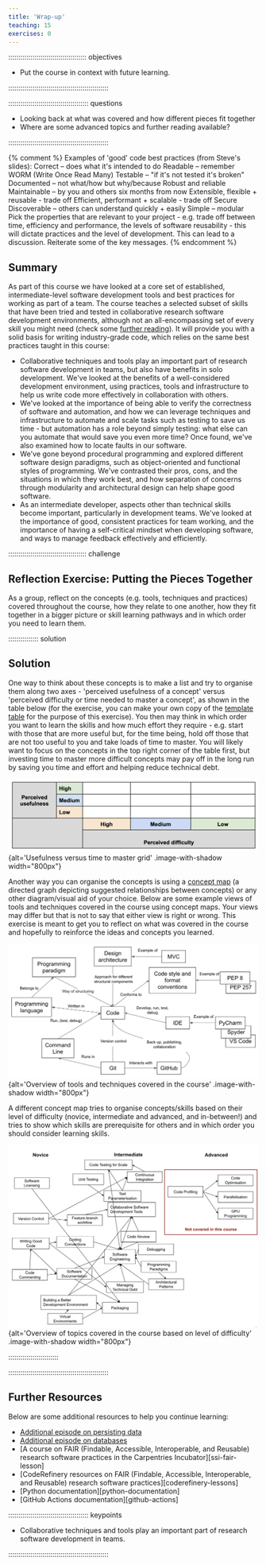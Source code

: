 ```yaml
---
title: 'Wrap-up'
teaching: 15
exercises: 0
---
```


::::::::::::::::::::::::::::::::::::::: objectives

- Put the course in context with future learning.

::::::::::::::::::::::::::::::::::::::::::::::::::

:::::::::::::::::::::::::::::::::::::::: questions

- Looking back at what was covered and how different pieces fit together
- Where are some advanced topics and further reading available?

::::::::::::::::::::::::::::::::::::::::::::::::::

{% comment %}
Examples of 'good' code best practices (from Steve's slides):
Correct – does what it's intended to do
Readable – remember WORM (Write Once Read Many)
Testable – "if it's not tested it's broken"
Documented – not what/how but why/because
Robust and reliable
Maintainable – by you and others six months from now
Extensible, flexible + reusable - trade off
Efficient, performant + scalable - trade off
Secure
Discoverable – others can understand quickly + easily
Simple – modular
Pick the properties that are relevant to your project -
e.g. trade off between time, efficiency and performance,
the levels of software reusability - this will dictate practices and the level of development.
This can lead to a discussion.
Reiterate some of the key messages.
{% endcomment %}

## Summary

As part of this course we have looked at a core set of
established, intermediate-level software development tools and best practices
for working as part of a team.
The course teaches a selected subset of skills that have been tried and tested
in collaborative research software development environments,
although not an all-encompassing set of every skill you might need
(check some [further reading](.#further-resources)).
It will provide you with a solid basis for writing industry-grade code,
which relies on the same best practices taught in this course:

- Collaborative techniques and tools play an important part
  of research software development in teams,
  but also have benefits in solo development.
  We've looked at the benefits of a well-considered development environment,
  using practices, tools and infrastructure
  to help us write code more effectively in collaboration with others.
- We've looked at the importance of being able to
  verify the correctness of software and automation,
  and how we can leverage techniques and infrastructure
  to automate and scale tasks such as testing to save us time -
  but automation has a role beyond simply testing:
  what else can you automate that would save you even more time?
  Once found, we've also examined how to locate faults in our software.
- We've gone beyond procedural programming and explored different software design paradigms,
  such as object-oriented and functional styles of programming.
  We've contrasted their pros, cons, and the situations in which they work best,
  and how separation of concerns through modularity and architectural design
  can help shape good software.
- As an intermediate developer,
  aspects other than technical skills become important,
  particularly in development teams.
  We've looked at the importance of good,
  consistent practices for team working,
  and the importance of having a self-critical mindset when developing software,
  and ways to manage feedback effectively and efficiently.

:::::::::::::::::::::::::::::::::::::::  challenge

## Reflection Exercise: Putting the Pieces Together

As a group, reflect on the concepts
(e.g. tools, techniques and practices)
covered throughout the course,
how they relate to one another,
how they fit together in a bigger picture or skill learning pathways
and in which order you need to learn them.

:::::::::::::::  solution

## Solution

One way to think about these concepts is to
make a list and try to organise them along two axes -
'perceived usefulness of a concept' versus
'perceived difficulty or time needed to master a concept',
as shown in the table below
(for the exercise, you can make your own copy of the
[template table](https://docs.google.com/document/d/1NdE6PjqxjSsf1K4ofkCoWc2GA3sY2RIsjRg8BghTXas/edit?usp=sharing)
for the purpose of this exercise).
You then may think in which order you want to learn the skills
and how much effort they require -
e.g. start with those that are more useful but, for the time being,
hold off those that are not too useful to you and take loads of time to master.
You will likely want to focus on the concepts in the top right corner of the table first,
but investing time to master more difficult concepts may pay off in the long run
by saving you time and effort and helping reduce technical debt.

![](fig/wrapup-perceived-usefulness-time.png){alt='Usefulness versus time to master grid' .image-with-shadow width="800px"}

Another way you can organise the concepts is using a
[concept map](https://en.wikipedia.org/wiki/Concept_map)
(a directed graph depicting suggested relationships between concepts)
or any other diagram/visual aid of your choice.
Below are some example views of tools and techniques covered in the course using concept maps.
Your views may differ but that is not to say that either view is right or wrong.
This exercise is meant to get you to reflect on what was covered in the course
and hopefully to reinforce the ideas and concepts you learned.

![](fig/wrapup-concept-map.png){alt='Overview of tools and techniques covered in the course' .image-with-shadow width="800px"}

A different concept map tries to organise concepts/skills based on their level of difficulty
(novice, intermediate and advanced, and in-between!)
and tries to show which skills are prerequisite for others
and in which order you should consider learning skills.

![](fig/wrapup-concept-map-difficulty-level.png){alt='Overview of topics covered in the course based on level of difficulty' .image-with-shadow width="800px"}



:::::::::::::::::::::::::

::::::::::::::::::::::::::::::::::::::::::::::::::

## Further Resources

Below are some additional resources to help you continue learning:

- [Additional episode on persisting data](../instructors/persistence.md)
- [Additional episode on databases](../instructors/databases.md)
- [A course on FAIR (Findable, Accessible, Interoperable, and Reusable) research software practices in the Carpentries Incubator][ssi-fair-lesson]
- [CodeRefinery resources on FAIR (Findable, Accessible, Interoperable, and Reusable) research software practices][coderefinery-lessons]
- [Python documentation][python-documentation]
- [GitHub Actions documentation][github-actions]



:::::::::::::::::::::::::::::::::::::::: keypoints

- Collaborative techniques and tools play an important part of research software development in teams.

::::::::::::::::::::::::::::::::::::::::::::::::::


